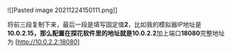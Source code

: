 ![[Pasted image 20211224150111.png]]


将前三段复制下来，最后一段是填写固定值**2**，比如我的模拟器IP地址是**10.0.2.15，**那么配置在探花软件里的地址就是**10.0.2.2**加上端口**18080**完整地址为 [http://10.0.2.2:18080]